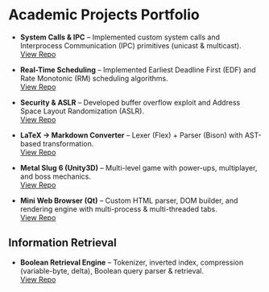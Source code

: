 # Academic Projects Portfolio

- **System Calls & IPC** – Implemented custom system calls and Interprocess Communication (IPC) primitives (unicast & multicast).  
    [View Repo](https://github.com/<your-username>/syscalls-ipc)

- **Real-Time Scheduling** – Implemented Earliest Deadline First (EDF) and Rate Monotonic (RM) scheduling algorithms.  
    [View Repo](https://github.com/<your-username>/realtime-scheduling)

- **Security & ASLR** – Developed buffer overflow exploit and Address Space Layout Randomization (ASLR).  
    [View Repo](https://github.com/<your-username>/security-aslr)

- **LaTeX → Markdown Converter** – Lexer (Flex) + Parser (Bison) with AST-based transformation.  
    [View Repo](https://github.com/<your-username>/latex-to-md)

- **Metal Slug 6 (Unity3D)** – Multi-level game with power-ups, multiplayer, and boss mechanics.  
    [View Repo]((https://github.com/Proms32/metal-slug-6-game))

- **Mini Web Browser (Qt)** – Custom HTML parser, DOM builder, and rendering engine with multi-process & multi-threaded tabs.  
    [View Repo](https://github.com/<your-username>/mini-browser)

## Information Retrieval
- **Boolean Retrieval Engine** – Tokenizer, inverted index, compression (variable-byte, delta), Boolean query parser & retrieval.  
    [View Repo](https://github.com/<your-username>/boolean-retrieval)
